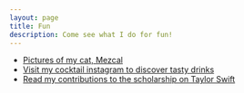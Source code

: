 ```yaml
---
layout: page
title: Fun
description: Come see what I do for fun!
---
```


- [Pictures of my cat, Mezcal](cat.html)
- [Visit my cocktail instagram to discover tasty drinks](https://www.instagram.com/tabbycocktails/)
- [Read my contributions to the scholarship on Taylor Swift](taylor_swift.html)
